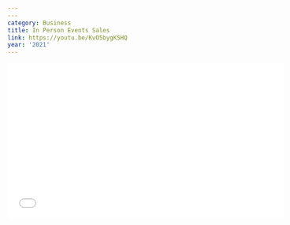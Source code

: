 ```yaml
---
---
category: Business
title: In Person Events Sales
link: https://youtu.be/KvO5bygKSHQ
year: '2021'
---
```

<iframe width="560" height="315" src="{{ page.link }}" frameborder="0" allowfullscreen></iframe>
